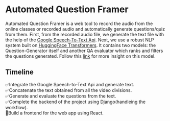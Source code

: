 # Automated Question Framer

Automated Question Framer is a web tool to record the audio from the online classes or recorded audio and automatically generate questions/quiz from them. First, from the recorded audio file, we generate the text file with the help of the [Google Speech-To-Text Api](https://cloud.google.com/speech-to-text). Next, we use a robust NLP system built on [HuggingFace Transformers](https://github.com/huggingface/transformers). It contains two models: the Question-Generator itself and another QA evaluator which ranks and filters the questions generated. Follow this [link](https://github.com/AMontgomerie/question_generator) for more insight on this model.



## Timeline

✅Integrate the Google Speech-to-Text Api and generate text. <br />
✅Concatenate the text obtained from all the video divisions. <br />
✅Generate and evaluate the questions from the text. <br />
✅Complete the backend of the project using Django(handleing the workflow). <br />
🔳Build a frontend for the web app using React.
